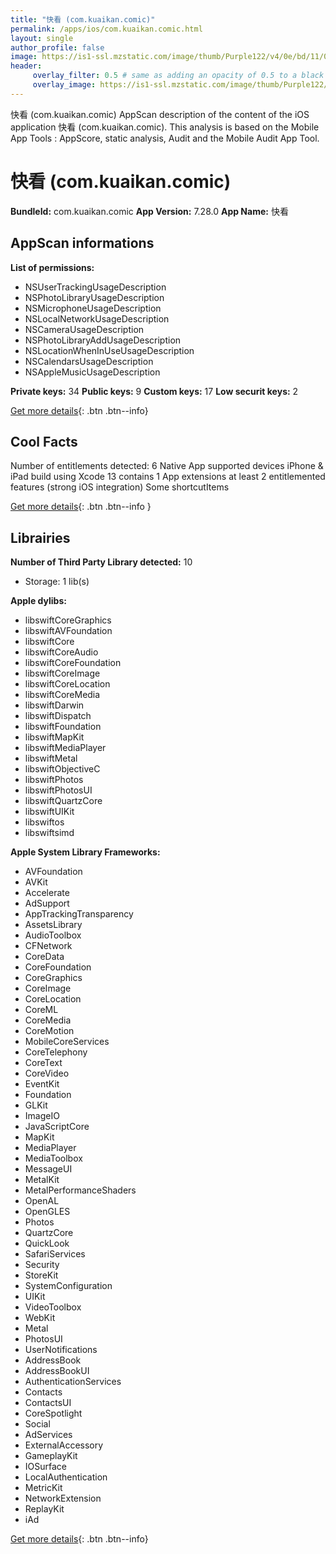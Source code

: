 ```yaml
---
title: "快看 (com.kuaikan.comic)"
permalink: /apps/ios/com.kuaikan.comic.html
layout: single
author_profile: false
image: https://is1-ssl.mzstatic.com/image/thumb/Purple122/v4/0e/bd/11/0ebd1121-095a-e120-3bc0-2b70a7a2a422/AppIcon-0-0-1x_U007emarketing-0-0-0-7-0-0-sRGB-0-0-0-GLES2_U002c0-512MB-85-220-0-0.png/512x512bb.jpg
header: 
     overlay_filter: 0.5 # same as adding an opacity of 0.5 to a black background
     overlay_image: https://is1-ssl.mzstatic.com/image/thumb/Purple122/v4/0e/bd/11/0ebd1121-095a-e120-3bc0-2b70a7a2a422/AppIcon-0-0-1x_U007emarketing-0-0-0-7-0-0-sRGB-0-0-0-GLES2_U002c0-512MB-85-220-0-0.png/512x512bb.jpg
---
```

快看 (com.kuaikan.comic) AppScan description of the content of the iOS application 快看 (com.kuaikan.comic). This analysis is based on the Mobile App Tools : AppScore, static analysis, Audit and the Mobile Audit App Tool.

# 快看 (com.kuaikan.comic)

**BundleId:** com.kuaikan.comic
**App Version:** 7.28.0
**App Name:** 快看


## AppScan informations 

**List of permissions:** 
- NSUserTrackingUsageDescription
- NSPhotoLibraryUsageDescription
- NSMicrophoneUsageDescription
- NSLocalNetworkUsageDescription
- NSCameraUsageDescription
- NSPhotoLibraryAddUsageDescription
- NSLocationWhenInUseUsageDescription
- NSCalendarsUsageDescription
- NSAppleMusicUsageDescription
  
  
**Private keys:** 34
**Public keys:** 9
**Custom keys:** 17
**Low securit keys:** 2
  
[Get more details](/pricing.html){: .btn .btn--info}

## Cool Facts

Number of entitlements detected: 6
Native App
supported devices iPhone & iPad
build using Xcode 13
contains 1 App extensions
at least 2 entitlemented features (strong iOS integration)
Some shortcutItems 
  
[Get more details](/pricing.html){: .btn .btn--info }

## Librairies 
**Number of Third Party Library detected:** 10
- Storage: 1 lib(s)


**Apple dylibs:**
- libswiftCoreGraphics
- libswiftAVFoundation
- libswiftCore
- libswiftCoreAudio
- libswiftCoreFoundation
- libswiftCoreImage
- libswiftCoreLocation
- libswiftCoreMedia
- libswiftDarwin
- libswiftDispatch
- libswiftFoundation
- libswiftMapKit
- libswiftMediaPlayer
- libswiftMetal
- libswiftObjectiveC
- libswiftPhotos
- libswiftPhotosUI
- libswiftQuartzCore
- libswiftUIKit
- libswiftos
- libswiftsimd


**Apple System Library Frameworks:**
- AVFoundation
- AVKit
- Accelerate
- AdSupport
- AppTrackingTransparency
- AssetsLibrary
- AudioToolbox
- CFNetwork
- CoreData
- CoreFoundation
- CoreGraphics
- CoreImage
- CoreLocation
- CoreML
- CoreMedia
- CoreMotion
- MobileCoreServices
- CoreTelephony
- CoreText
- CoreVideo
- EventKit
- Foundation
- GLKit
- ImageIO
- JavaScriptCore
- MapKit
- MediaPlayer
- MediaToolbox
- MessageUI
- MetalKit
- MetalPerformanceShaders
- OpenAL
- OpenGLES
- Photos
- QuartzCore
- QuickLook
- SafariServices
- Security
- StoreKit
- SystemConfiguration
- UIKit
- VideoToolbox
- WebKit
- Metal
- PhotosUI
- UserNotifications
- AddressBook
- AddressBookUI
- AuthenticationServices
- Contacts
- ContactsUI
- CoreSpotlight
- Social
- AdServices
- ExternalAccessory
- GameplayKit
- IOSurface
- LocalAuthentication
- MetricKit
- NetworkExtension
- ReplayKit
- iAd


  
[Get more details](/pricing.html){: .btn .btn--info}

